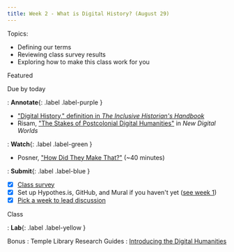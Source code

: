 ```yaml
---
title: Week 2 - What is Digital History? (August 29)
---
```


Topics:
 - Defining our terms
 - Reviewing class survey results
 - Exploring how to make this class work for you

Featured

Due by today

: **Annotate**{: .label .label-purple }
   - ["Digital History," definition in *The Inclusive Historian's Handbook*](https://inclusivehistorian.com/digital-history/)
   - Risam, ["The Stakes of Postcolonial Digital Humanities"](https://github.com/HIST5152/pdfs/blob/main/Risam-New_Digital_Worlds_Postcolonial_Digital_Humanities-Chapter_1._The_Stakes_of_Postcolonial_Digital_Humanities.pdf) in *New Digital Worlds*

: **Watch**{: .label .label-green }
  - Posner, ["How Did They Make That?"](https://archive.org/details/howdidtheymakethat) (~40 minutes)

: **Submit**{: .label .label-blue } 
  - [x] [Class survey](https://forms.office.com/r/seeNvBfMir)
  - [x] Set up Hypothes.is, GitHub, and Mural if you haven't yet ([see week 1](/../week-01.md))
  - [x] [Pick a week to lead discussion](https://tuprd-my.sharepoint.com/:x:/g/personal/tug81708_temple_edu/EacAt-yDPZ9Cnn2HSiWRaYABUyCfnsv_-a2PTT--gvgWRQ?e=2gJPlT)

Class

: **Lab**{: .label .label-yellow }

Bonus
: Temple Library Research Guides
    : [Introducing the Digital Humanities](https://guides.temple.edu/digitalhumanities)

